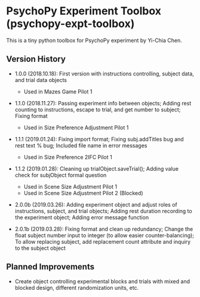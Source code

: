# PsychoPy Experiment Toolbox (psychopy-expt-toolbox)

This is a tiny python toolbox for PsychoPy experiment by Yi-Chia Chen.

## Version History
- 1.0.0 (2018.10.18): First version with instructions controlling, subject data, and trial data objects
    - Used in Mazes Game Pilot 1

- 1.1.0 (2018.11.27): Passing experiment info between objects;
                      Adding rest counting to instructions, escape to trial, and get number to subject;
                      Fixing format
    - Used in Size Preference Adjustment Pilot 1

- 1.1.1 (2019.01.24): Fixing import format;
                      Fixing subj.addTitles bug and rest text % bug;
                      Included file name in error messages
    - Used in Size Preference 2IFC Pilot 1

- 1.1.2 (2019.01.28): Cleaning up trialObject.saveTrial();
                      Adding value check for subjObject formal question
    - Used in Scene Size Adjustment Pilot 1
    - Used in Scene Size Adjustment Pilot 2 (Blocked)

- 2.0.0b (2019.03.26): Adding experiment object and adjust roles of instructions, subject, and trial objects;
                       Adding rest duration recording to the experiment object;
                       Adding error message function

- 2.0.1b (2019.03.28): Fixing format and clean up redundancy;
                       Change the float subject number input to integer (to allow easier counter-balancing);
                       To allow replacing subject, add replacement count attribute and inquiry to the subject object


## Planned Improvements
- Create object controlling experimental blocks and trials with mixed and blocked design, different randomization units, etc.
